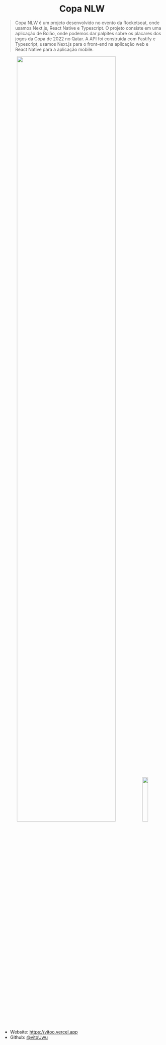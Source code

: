 <h1  align="center">Copa NLW</h1>

<p>

</p>

> Copa NLW é um projeto desenvolvido no evento da Rocketseat, onde usamos Next.js, React Native e Typescript. O projeto consiste em uma aplicação de Bolão, onde podemos dar palpites sobre os placares dos jogos da Copa de 2022 no Qatar. A API foi construida com Fastify e Typescript, usamos Next.js para o front-end na aplicação web e React Native para a aplicação mobile.

<p align="middle">
	<img src="https://user-images.githubusercontent.com/32278696/200095783-abebb511-8895-4e0e-a511-31a51d5db9ed.png" width='79%'/>
	<img src='https://user-images.githubusercontent.com/32278696/200096028-4f6cda9d-dab6-49e2-bc04-76b9b15ce9b7.png' width='19%'/>
</p>

- Website: https://vitoo.vercel.app
- Github: [@vitoUwu](https://github.com/vitoUwu)

